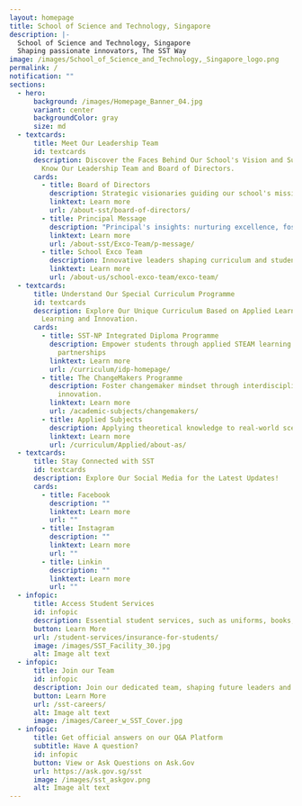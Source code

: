 ```yaml
---
layout: homepage
title: School of Science and Technology, Singapore
description: |-
  School of Science and Technology, Singapore
  Shaping passionate innovators, The SST Way
image: /images/School_of_Science_and_Technology,_Singapore_logo.png
permalink: /
notification: ""
sections:
  - hero:
      background: /images/Homepage_Banner_04.jpg
      variant: center
      backgroundColor: gray
      size: md
  - textcards:
      title: Meet Our Leadership Team
      id: textcards
      description: Discover the Faces Behind Our School's Vision and Success. Get to
        Know Our Leadership Team and Board of Directors.
      cards:
        - title: Board of Directors
          description: Strategic visionaries guiding our school's mission.
          linktext: Learn more
          url: /about-sst/board-of-directors/
        - title: Principal Message
          description: "Principal's insights: nurturing excellence, fostering growth"
          linktext: Learn more
          url: /about-sst/Exco-Team/p-message/
        - title: School Exco Team
          description: Innovative leaders shaping curriculum and student success.
          linktext: Learn more
          url: /about-us/school-exco-team/exco-team/
  - textcards:
      title: Understand Our Special Curriculum Programme
      id: textcards
      description: Explore Our Unique Curriculum Based on Applied Learning, Integrated
        Learning and Innovation.
      cards:
        - title: SST-NP Integrated Diploma Programme
          description: Empower students through applied STEAM learning and industry
            partnerships
          linktext: Learn more
          url: /curriculum/idp-homepage/
        - title: The ChangeMakers Programme
          description: Foster changemaker mindset through interdisciplinary learning and
            innovation.
          linktext: Learn more
          url: /academic-subjects/changemakers/
        - title: Applied Subjects
          description: Applying theoretical knowledge to real-world scenarios.
          linktext: Learn more
          url: /curriculum/Applied/about-as/
  - textcards:
      title: Stay Connected with SST
      id: textcards
      description: Explore Our Social Media for the Latest Updates!
      cards:
        - title: Facebook
          description: ""
          linktext: Learn more
          url: ""
        - title: Instagram
          description: ""
          linktext: Learn more
          url: ""
        - title: Linkin
          description: ""
          linktext: Learn more
          url: ""
  - infopic:
      title: Access Student Services
      id: infopic
      description: Essential student services, such as uniforms, books, and insurance.
      button: Learn More
      url: /student-services/insurance-for-students/
      image: /images/SST_Facility_30.jpg
      alt: Image alt text
  - infopic:
      title: Join our Team
      id: infopic
      description: Join our dedicated team, shaping future leaders and fostering excellence.
      button: Learn More
      url: /sst-careers/
      alt: Image alt text
      image: /images/Career_w_SST_Cover.jpg
  - infopic:
      title: Get official answers on our Q&A Platform
      subtitle: Have A question?
      id: infopic
      button: View or Ask Questions on Ask.Gov
      url: https://ask.gov.sg/sst
      image: /images/sst_askgov.png
      alt: Image alt text
---
```

